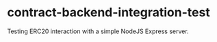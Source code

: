 # contract-backend-integration-test
 Testing ERC20 interaction with a simple NodeJS Express server.
